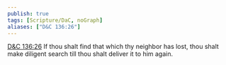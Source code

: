 ```yaml
---
publish: true
tags: [Scripture/DaC, noGraph]
aliases: ["D&C 136:26"]
---
```

[D&C 136:26](https://churchofjesuschrist.org/study/scriptures/dc-testament/dc/136?lang=eng&id=p26#p26) If thou shalt find that which thy neighbor has lost, thou shalt make diligent search till thou shalt deliver it to him again.
